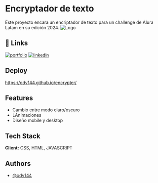 
# Encryptador de texto

Este proyecto encara un encriptador de texto para un challenge de Alura Latam en su edición 2024.
![Logo](https://i.postimg.cc/9MtJpYrh/Logo.png)

## 🔗 Links
[![portfolio](https://img.shields.io/badge/my_portfolio-000?style=for-the-badge&logo=ko-fi&logoColor=white)](https://katherineoelsner.com/)
[![linkedin](https://img.shields.io/badge/linkedin-0A66C2?style=for-the-badge&logo=linkedin&logoColor=white)](https://www.linkedin.com/in/omar-virili/)




## Deploy

https://odv144.github.io/encrypter/


## Features

- Cambio entre modo claro/oscuro
- LAnimaciones
- Diseño mobile y desktop



## Tech Stack

**Client:** CSS, HTML, JAVASCRIPT




## Authors

- [@odv144](https://www.github.com/odv144)
